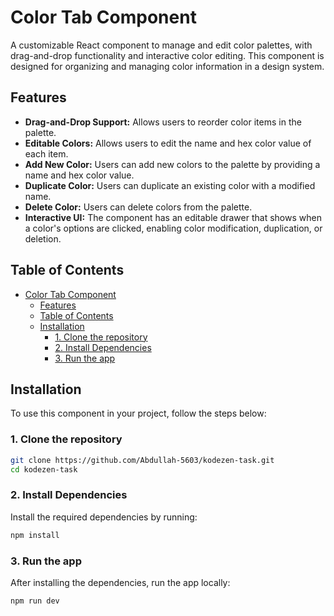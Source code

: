 # Color Tab Component

A customizable React component to manage and edit color palettes, with drag-and-drop functionality and interactive color editing. This component is designed for organizing and managing color information in a design system.

## Features

- **Drag-and-Drop Support:** Allows users to reorder color items in the palette.
- **Editable Colors:** Allows users to edit the name and hex color value of each item.
- **Add New Color:** Users can add new colors to the palette by providing a name and hex color value.
- **Duplicate Color:** Users can duplicate an existing color with a modified name.
- **Delete Color:** Users can delete colors from the palette.
- **Interactive UI:** The component has an editable drawer that shows when a color's options are clicked, enabling color modification, duplication, or deletion.

## Table of Contents

- [Color Tab Component](#color-tab-component)
  - [Features](#features)
  - [Table of Contents](#table-of-contents)
  - [Installation](#installation)
    - [1. Clone the repository](#1-clone-the-repository)
    - [2. Install Dependencies](#2-install-dependencies)
    - [3. Run the app](#3-run-the-app)

## Installation

To use this component in your project, follow the steps below:

### 1. Clone the repository

```bash
git clone https://github.com/Abdullah-5603/kodezen-task.git
cd kodezen-task
```

### 2. Install Dependencies

Install the required dependencies by running:

```bash
npm install
```

### 3. Run the app

After installing the dependencies, run the app locally:

```bash
npm run dev
```
